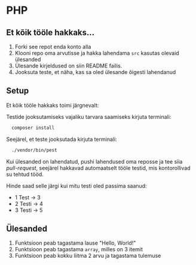 # PHP

## Et kõik tööle hakkaks...

1. Forki see repot enda konto alla
2. Klooni repo oma arvutisse ja hakka lahendama `src` kasutas olevaid ülesanded
3. Ülesande kirjeldused on siin README failis.
4. Jooksuta teste, et näha, kas sa oled ülesande õigesti lahendanud

## Setup

Et kõik tööle hakkaks toimi järgnevalt:

Testide jooksutamiseks vajaliku tarvara saamiseks kirjuta terminali:
```bash
  composer install
```
Seejärel, et teste jooksutada kirjuta terminali:
```bash
  ./vendor/bin/pest
```

Kui ülesanded on lahendatud, pushi lahendused oma reposse ja tee siia *pull-request*, 
seejärel hakkavad automaatselt tööle testid, mis kontorollivad su tehtud tööd.

Hinde saad selle järgi kui mitu testi oled passima saanud:

- 1 Test ->   3
- 2 Testi ->  4
- 3 Testi ->  5

## Ülesanded

1. Funktsioon peab tagastama lause "Hello, World!"
2. Funktsioon peab tagastama `array`, milles on 3 itemit
3. Funktsioon peab kokku liitma 2 arvu ja tagastama tulemuse
